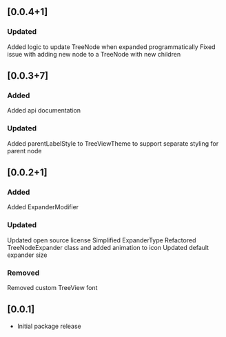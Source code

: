 ## [0.0.4+1]

### Updated
Added logic to update TreeNode when expanded programmatically
Fixed issue with adding new node to a TreeNode with new children

## [0.0.3+7]

### Added
Added api documentation

### Updated
Added parentLabelStyle to TreeViewTheme to support separate styling for parent node

## [0.0.2+1]

### Added
Added ExpanderModifier

### Updated
Updated open source license
Simplified ExpanderType
Refactored TreeNodeExpander class and added animation to icon
Updated default expander size

### Removed
Removed custom TreeView font

## [0.0.1]

* Initial package release
